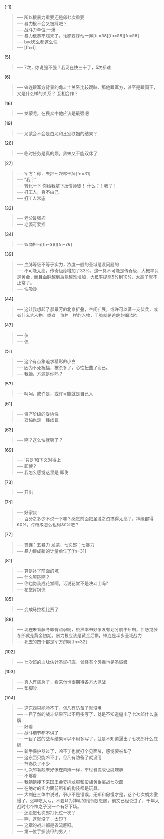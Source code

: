 
[-1] 
>--- 所以根暴力重要还是郎七次重要<br>
>--- 暴力根不会又被踩吧？<br>
>--- 战斗力单位:一爆<br>
>--- 暴力根暴不起来了，谁都要踩他一脚[fn=58][fn=58][fn=58]<br>
>--- byd怎么都这么快<br>
>--- [fn=1]<br>

[5] 
>--- 7次，你说强不强？我现在快三十了，5次都难<br>

[6] 
>--- 锋连跟军方背景的角斗士关系比较暧昧，那他跟军方，甚至是跟国王，又是什么样的关系？
互相合作？<br>

[16] 
>--- 龙蒙呢，在民众中他应该是最强吧<br>

[19] 
>--- 龙蒙会不会是白龙和王室联姻的结果？<br>

[26] 
>--- 临时任务是真的烦，周末又不能双休了<br>

[27] 
>--- 军方：你，去把七次郎干掉[fn=31]<br>
>--- “我？”<br>
>--- 转化一下
你给我拿下唐僧师徒！
什么？！我？！<br>
>--- 打工人，身不由己<br>
>--- 打工人常态<br>

[33] 
>--- 老公最强捏<br>
>--- 老婆可爱捏<br>

[34] 
>--- 智商担当[fn=36][fn=36]<br>

[39] 
>--- 血脉等级不等于实力，浓度一般的圣域是没问题的<br>
>--- 不可能太高，传奇级给增加了33%，这一具不可能是传奇级，大概率只是黄金，而且血脉越到后期越难增加，大概率提高5%到10%，太高了就不正常了。<br>
>--- 快吸😋<br>

[44] 
>--- 这让我想起了郝景芳的北京折叠，空间扩展，或许可以藏一支伏兵，或者什么大人物，或者一位神一样的人物，干脆就是逃跑的魔法阵<br>

[47] 
>--- 仅<br>
>--- 仅<br>

[51] 
>--- 这个有点象追求精彩的小白<br>
>--- 因为不死祝福，被杀多了，心性扭曲了而已。<br>
>--- 我操，方源是你吗？<br>

[53] 
>--- 呵呵，或许是，或许可能就是自己人<br>

[61] 
>--- 资产阶级的妥协性<br>
>--- 妥協也是一種成長<br>

[63] 
>--- 啊？这么快就吸了？<br>

[69] 
>--- ‘只是’和下文对得上<br>
>--- 即使？<br>
>--- 我怎么感觉这里是
即使<br>

[73] 
>--- 开出<br>

[74] 
>--- 好家伙<br>
>--- 百分之多少不说一下嘛？感觉前面把圣域之资搞得太高了，神级都得60%，传奇级怎么也得80%吧？<br>

[77] 
>--- 锋连：五暴力
龙蒙、七次郎：七暴力<br>
>--- 暴力根成新的计量单位了[fn=31]<br>

[81] 
>--- 算是补了前面的坑<br>
>--- 什么项链啊？<br>
>--- 你也伪装成花堂啊，话说花堂不是决斗士吗?<br>
>--- 花堂背锅侠<br>

[85] 
>--- 变成马拉松比赛了<br>

[88] 
>--- 现在来看藤冬郎有点弱啊，虽然本书好像没有划分前中后期，但感觉藤冬郎就是黄金初期。暴力根应该是黄金后期，锋连是半步圣域战力<br>
>--- 死去的四个都是军方的啊[fn=32]<br>

[102] 
>--- 七次郎的血脉估计圣域打底，曾经有个风揺也是圣域级<br>

[103] 
>--- 真人有些急了，看来他也很期待各方大混战<br>
>--- 垫脚沙<br>

[104] 
>--- 这东西只能冷不丁，但凡有防备了就没用<br>
>--- 一目了然的战斗结果可以不用多写了，就是不知道逼出了七次郎什么底牌<br>
>--- 好看<br>
>--- 战斗细节都不讲了<br>
>--- 一目了然的战斗结果可以不用多写了，就是不知道逼出了七次郎什么底牌<br>
>--- 新手保护器过了，冷不丁也就打个见面杀，感觉要被垫了<br>
>--- 这东西只能冷不丁，但凡有防备了就没用<br>
>--- 节奏快了不少<br>
>--- 七次郎看起来好像在肉搏一样，不过省流版也能理解<br>
>--- 不够看<br>
>--- 我猜猜接下来国王会安排龙服和蛮族黄金挑战七次郎<br>
>--- 在绝对的实力面前所有的构装都是玩具。<br>
>--- 大刘在三体中说过，弱小不是错误，无知和傲慢才是，这个七次朗太傲慢了，迟早吃大亏，不要以为神明的怜悯是恩赐，前文已经说过了，千年大战时七个神之子没一个有好下场。<br>
>--- 还没把七次郎打死过一次？<br>
>--- 啊，这就没了，太短了<br>
>--- 这章的战斗都是省流版呀。<br>
>--- 第一位手撕装甲的男人！<br>

